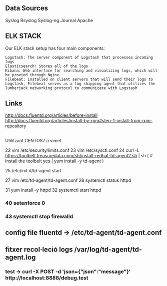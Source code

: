 

## Data Sources
Syslog
Rsyslog
Syslog-ng
Journal
Apache


## ELK STACK
Our ELK stack setup has four main components:

    Logstash: The server component of Logstash that processes incoming logs
    Elasticsearch: Stores all of the logs
    Kibana: Web interface for searching and visualizing logs, which will be proxied through Nginx
    Filebeat: Installed on client servers that will send their logs to Logstash, Filebeat serves as a log shipping agent that utilizes the lumberjack networking protocol to communicate with Logstash


## Links
http://docs.fluentd.org/articles/before-install
http://docs.fluentd.org/articles/install-by-rpm#step-1-install-from-rpm-repository

## 
Utilitzant CENTOS7 a vimet


22  vim /etc/security/limits.conf
23  vim /etc/sysctl.conf
24  curl -L https://toolbelt.treasuredata.com/sh/install-redhat-td-agent2.sh | sh
 ( # install the toolbelt
  yes | yum install -y td-agent )

25  /etc/init.d/td-agent start 

27  vim /etc/td-agent/td-agent.conf
28  systemctl status httpd

31  yum install -y httpd
32  systemctl start httpd


### 40  setenforce 0
### 43  systemctl stop firewalld

## config file fluentd -> /etc/td-agent/td-agent.conf
## fitxer recol·leció logs /var/log/td-agent/td-agent.log

### test -> curl -X POST -d 'json={"json":"message"}' http://localhost:8888/debug.test
